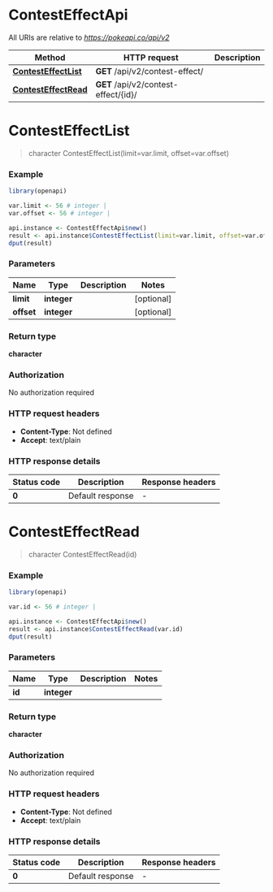# ContestEffectApi

All URIs are relative to *https://pokeapi.co/api/v2*

Method | HTTP request | Description
------------- | ------------- | -------------
[**ContestEffectList**](ContestEffectApi.md#ContestEffectList) | **GET** /api/v2/contest-effect/ | 
[**ContestEffectRead**](ContestEffectApi.md#ContestEffectRead) | **GET** /api/v2/contest-effect/{id}/ | 


# **ContestEffectList**
> character ContestEffectList(limit=var.limit, offset=var.offset)



### Example
```R
library(openapi)

var.limit <- 56 # integer | 
var.offset <- 56 # integer | 

api.instance <- ContestEffectApi$new()
result <- api.instance$ContestEffectList(limit=var.limit, offset=var.offset)
dput(result)
```

### Parameters

Name | Type | Description  | Notes
------------- | ------------- | ------------- | -------------
 **limit** | **integer**|  | [optional] 
 **offset** | **integer**|  | [optional] 

### Return type

**character**

### Authorization

No authorization required

### HTTP request headers

 - **Content-Type**: Not defined
 - **Accept**: text/plain

### HTTP response details
| Status code | Description | Response headers |
|-------------|-------------|------------------|
| **0** | Default response |  -  |

# **ContestEffectRead**
> character ContestEffectRead(id)



### Example
```R
library(openapi)

var.id <- 56 # integer | 

api.instance <- ContestEffectApi$new()
result <- api.instance$ContestEffectRead(var.id)
dput(result)
```

### Parameters

Name | Type | Description  | Notes
------------- | ------------- | ------------- | -------------
 **id** | **integer**|  | 

### Return type

**character**

### Authorization

No authorization required

### HTTP request headers

 - **Content-Type**: Not defined
 - **Accept**: text/plain

### HTTP response details
| Status code | Description | Response headers |
|-------------|-------------|------------------|
| **0** | Default response |  -  |

